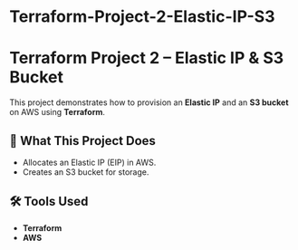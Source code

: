 # Terraform-Project-2-Elastic-IP-S3

# Terraform Project 2 – Elastic IP & S3 Bucket

This project demonstrates how to provision an **Elastic IP** and an **S3 bucket** on AWS using **Terraform**.

## 🚀 What This Project Does

- Allocates an Elastic IP (EIP) in AWS.
- Creates an S3 bucket for storage.

## 🛠️ Tools Used

- **Terraform**
- **AWS**

